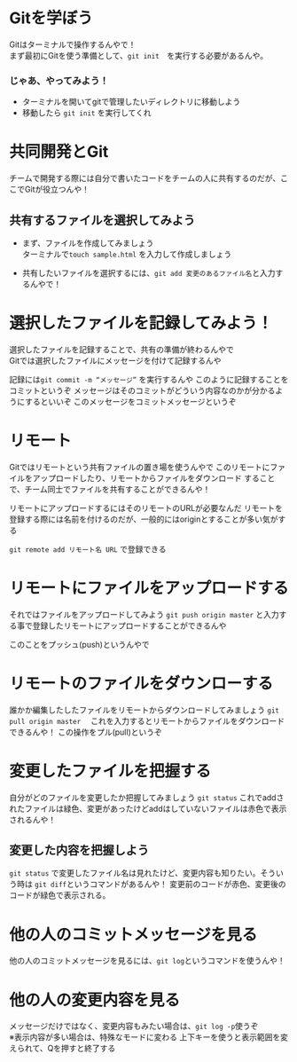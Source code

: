 # Gitを学ぼう
Gitはターミナルで操作するんやで！<br>
まず最初にGitを使う準備として、`git init`　を実行する必要があるんや。

### じゃあ、やってみよう！<br>
 - ターミナルを開いてgitで管理したいディレクトリに移動しよう<br>
 - 移動したら `git init` を実行してくれ

# 共同開発とGit
チームで開発する際には自分で書いたコードをチームの人に共有するのだが、ここでGitが役立つんや！

## 共有するファイルを選択してみよう
- まず、ファイルを作成してみましょう<br>
ターミナルで`touch sample.html` を入力して作成しましょう

- 共有したいファイルを選択するには、`git add 変更のあるファイル名`と入力するんやで！

# 選択したファイルを記録してみよう！
選択したファイルを記録することで、共有の準備が終わるんやで<br>
Gitでは選択したファイルにメッセージを付けて記録するんや

記録には`git commit -m “メッセージ”`
を実行するんや
このように記録することをコミットというぞ
メッセージはそのコミットがどういう内容なのかが分かるようにするといいぞ
このメッセージをコミットメッセージというぞ

# リモート
Gitではリモートという共有ファイルの置き場を使うんやで
このリモートにファイルをアップロードしたり、リモートからファイルをダウンロード
することで、チーム同士でファイルを共有することができるんや！

リモートにアップロードするにはそのリモートのURLが必要なんだ
リモートを登録する際には名前を付けるのだが、一般的にはoriginとすることが多い気がする

`git remote add リモート名 URL` で登録できる

# リモートにファイルをアップロードする
それではファイルをアップロードしてみよう
`git push origin master`
と入力する事で登録したリモートにアップロードすることができるんや

このことをプッシュ(push)というんやで

# リモートのファイルをダウンローする
誰かか編集したしたファイルをリモートからダウンロードしてみましょう
`git pull origin master`　
これを入力するとリモートからファイルをダウンロードできるんや！
この操作をプル(pull)というぞ

# 変更したファイルを把握する
自分がどのファイルを変更したか把握してみましょう
`git status`
これでaddされたファイルは緑色、変更があったけどaddはしていないファイルは赤色で表示されるんや！

## 変更した内容を把握しよう
`git status` で変更したファイル名は見れたけど、変更内容も知りたい。そういう時は
`git diff`というコマンドがあるんや！
変更前のコードが赤色、変更後のコードが緑色で表示される。

# 他の人のコミットメッセージを見る
他の人のコミットメッセージを見るには、`git log`というコマンドを使うんや！
# 他の人の変更内容を見る
メッセージだけではなく、変更内容もみたい場合は、`git log -p`使うぞ<br>
※表示内容が多い場合は、特殊なモードに変わる
上下キーを使うと表示範囲を変えられて、Qを押すと終了する
